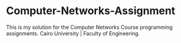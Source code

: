 # Computer-Networks-Assignment
This is my solution for the Computer Networks Course programming assignments. Cairo University | Faculty of Engineering.
